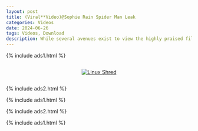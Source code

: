```yaml
---
layout: post
title: (Viral**Video)@Sophie Rain Spider Man Leak
categories: Videos
date: 2024-06-26
tags: Videos, Download
description: While several avenues exist to view the highly praised film Sophie Rain Spiderman Video Tiktok, Twitter online streaming offers a versatile means to access its cinematic wonder From heartfelt songs to buoyant humor this genre-bending work explores the power of friendship to up Sophie Rain Spiderman Video Tiktok, Twitter communities during troubling times Directed with nuanced color and vivacious animation lighter moments are blended seamlessly with touching introspection Cinephiles and casual fans alike will find their spirits Sophie Rain Spiderman Video Tiktok, Twitter ed by this inspirational story of diverse characters joining in solidarity Why not spend an evening immersed in the vibrant world of Sophie Rain Spiderman Video Tiktok, Twitter ? Don't miss out! #Sophie Rain Spiderman Video Tiktok, Twitter Movie
---
```

{% include ads1.html %}

<div class="separator" style="clear: both;">
    <a href="https://www.theworld.homes/sophie-rain-s-see-through-lingerie-onlyfans-video-leaked-online/" id="delayedLink" onclick="handleClick(event)" style="display: block; padding: 1em 0; text-align: center;">
        <img src="{{ site.baseurl }}/images/video.webp" alt="Linux Shred" title="Linux Shred">
    </a>
    <div id="countdown"></div>
</div>

{% include ads2.html %}

{% include ads1.html %}

{% include ads2.html %}

{% include ads1.html %}
